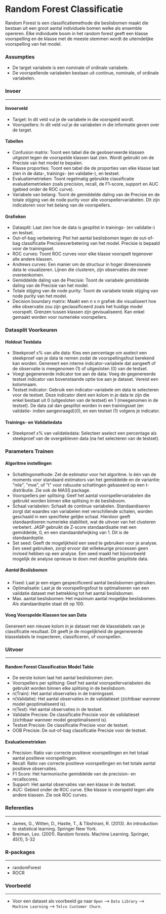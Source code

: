 Random Forest Classificatie
==========================

Random Forest is een classificatiemethode die beslisbomen maakt die bestaan uit een groot aantal individuele bomen welke als ensemble opereren. Elke individuele boom in het random forest geeft een klasse voorspelling en de klasse met de meeste stemmen wordt de uiteindelijke voorspelling van het model.


### Assumpties
- De target variabele is een nominale of ordinale variabele.
- De voorspellende variabelen bestaan uit continue, nominale, of ordinale variabelen.

### Invoer 
-------
#### Invoerveld 
- Target: In dit veld vul je de variabele in die voorspeld wordt. 
- Voorspellers: In dit veld vul je de variabelen in die informatie geven over de target. 

#### Tabellen  
- Confusion matrix: Toont een tabel die de geobserveerde klassen uitgezet tegen de voorspelde klassen laat zien. Wordt gebruikt om de Precisie van het model te bepalen.
- Klasse proporties: Toont een tabel die de proporties van elke klasse laat zien in de data-, trainings- (en validatie-), en testset.
- Evaluatiemetrieken: Toont regelmatig gebruikte classificatie evaluatiemetrieken zoals precision, recall, de F1-score, support en AUC (gebied onder de ROC curve).
- Variabele van belang: Toont de gemiddelde daling van de Precisie en de totale stijging van de node purity voor alle voorspellervariabelen. Dit zijn indicatoren voor het belang van de voorspellers.

#### Grafieken
- Datasplit: Laat zien hoe de data is gesplitst in trainings- (en validatie-) en testset.
- Out-of-bag verbetering: Plot het aantal beslisbomen tegen de out-of-bag classificatie Precisiesverbetering van het model. Precisie is bepaald voor de trainingsset.
- ROC curves: Toont ROC curves voor elke klasse voorspelt tegenover alle andere klassen.
- Andrews curves: Een manier om de structuur in hoger dimensionele data te visualizeren. Lijnen die clusteren, zijn observaties die meer overeenkomen. 
- Gemiddelde daling van de Precisie: Toont de variabele gemiddelde daling van de Precisie van het model.
- Totale stijging van de node purity: Toont de variabele totale stijging van node purity van het model.
- Decision boundary matrix: Maakt een *n* x *n* grafiek die visualiseert hoe elke observatie zou zijn geclassificeerd zoals het huidige model voorspelt. Grenzen tussen klassen zijn gevisualiseerd. Kan enkel gemaakt worden voor numerieke voorspellers.


### Datasplit Voorkeuren
#### Holdout Testdata
- Steekproef *x*% van alle data: Kies een percentage om aselect een steekproef van je data te nemen zodat de voorspellingsfout berekend kan worden. Genereert een interne indicator-variabele dat aangeeft of de observatie is meegenomen (1) of uitgesloten (0) van de testset.
- Voegt gegenereerde indicator toe aan de data: Voeg de gegenereerde testset indicator van bovenstaande optie toe aan je dataset. Vereist een kolomnaam.
- Testset indicator: Gebruik een indicator-variabele om data te selecteren voor de testset. Deze indicator dient een kolom in je data te zijn die enkel bestaat uit 0 (uitgesloten van de testset) en 1 (meegenomen in de testset). De data zal dan gesplitst worden in een trainingsset (en validatie- indien aangevraagd)(0), en een testset (1) volgens je indicator.

#### Trainings- en Validatiedata
- Steekproef *x*% van validatiedata: Selecteer aselect een percentage als steekproef van de overgebleven data (na het selecteren van de testset).

### Parameters Trainen
#### Algoritme instellingen
- Schattingsmethode: Zet de estimator voor het algoritme. Is één van de moments voor standaard estimators van het gemiddelde en de variantie: "mle", "mve", of "t" voor robuuste schattingen gebaseerd op een t-distributie. Zie ook de MASS package.
- Voorspellers per splitsing: Geef het aantal voorspellervariabelen die gebruikt worden binnen elke splitsing in de beslisboom. 
- Schaal variabelen: Schaalt de continue variabelen. Standaardiseren zorgt dat waardes van variabelen met verschillende schalen, worden geschaald in een specifieke gelijke schaal. Hierdoor geeft standaardiseren numerieke stabiliteit, wat de uitvoer van het clusteren verbetert. JASP gebruikt de Z-score standaardisatie met een gemiddelde, 0, en een standaardafwijking van 1. Dit is de standaardoptie.
- Set seed: Geeft de mogelijkheid een seed te gebruiken voor je analyse. Een seed gebruiken, zorgt ervoor dat willekeurige processen geen invloed hebben op een analyse. Een seed maakt het bijvoorbeeld mogelijk de analyse opnieuw te doen met dezelfde gesplitste data.


##### Aantal Beslisbomen
- Fixed: Laat je een eigen gespecificeerd aantal beslisbomen gebruiken. 
- Optimalisatie: Laat je de voorspellingsfout te optimaliseren van een validatie dataset met betrekking tot het aantal beslisbomen. 
- Max. aantal beslisbomen: Het maximum aantal mogelijke beslisbomen. Als standaardoptie staat dit op 100.

#### Voeg Voorspelde Klassen toe aan Data
Genereert een nieuwe kolom in je dataset met de klasselabels van je classificatie resultaat. Dit geeft je de mogelijkheid de gegenereerde klasselabels te inspecteren, classificeren, of voorspellen.

### Uitvoer
-------

#### Random Forest Classification Model Table
- De eerste kolom laat het aantal beslisbomen zien.
- Voorspellers per splitsing: Geef het aantal voorspellervariabelen die gebruikt worden binnen elke splitsing in de beslisboom. 
- n(Train): Het aantal observaties in de trainingsset.
- n(Validatie): Het aantal observaties in de validatieset (zichtbaar wanneer model geoptimaliseerd is).
- n(Test): Het aantal observaties in de testset.
- Validatie Precisie: De classificatie Precisie voor de validatieset (zichtbaar wanneer model geoptimaliseerd is).
- Testset Precisie: De classificatie Precisie voor de testset.
- OOB Precisie: De out-of-bag classificatie Precisie voor de testset.

#### Evaluatiemetrieken
- Precision: Ratio van correcte positieve voorspellingen en het totaal aantal positieve voorspellingen.
- Recall: Ratio van correcte positieve voorspellingen en het totale aantal positieve observaties.
- F1 Score: Het harmonische gemiddelde van de precision- en recallscores.
- Support: Het aantal observaties van een klasse in de testset.
- AUC: Gebied onder de ROC curve. Elke klasse is voorspeld tegen alle andere klassen. Zie ook ROC curves.

### Referenties
-------- 
- James, G., Witten, D., Hastie, T., & Tibshirani, R. (2013). An introduction to statistical learning. Springer New York.
- Breiman, Leo. (2001). Random forests. Machine Learning. Springer, 45(1), 5-32

### R-packages 
--- 
- randomForest
- ROCR

### Voorbeeld 
--- 
- Voor een dataset als voorbeeld ga naar `Open` --> `Data Library` --> `Machine Learning` --> `Telco Customer Churn`.  

